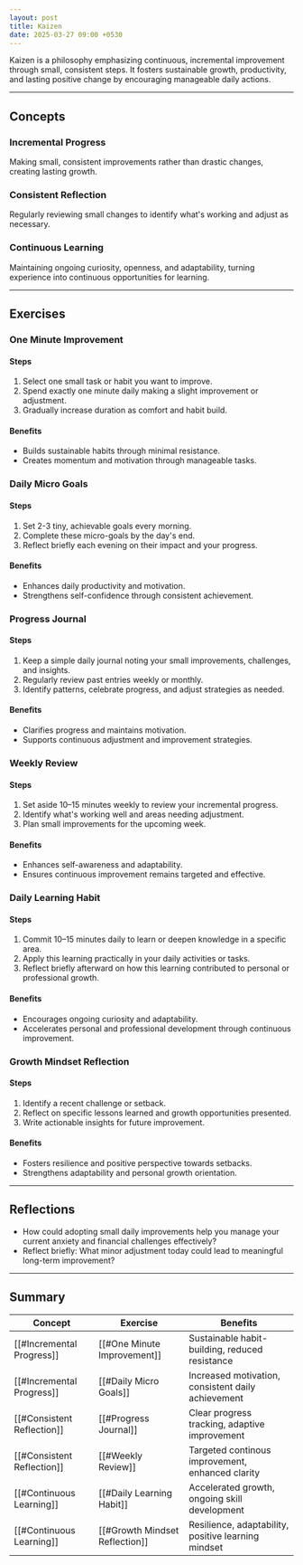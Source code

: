 ```yaml
---
layout: post
title: Kaizen
date: 2025-03-27 09:00 +0530
---
```


Kaizen is a philosophy emphasizing continuous, incremental improvement through small, consistent steps. It fosters sustainable growth, productivity, and lasting positive change by encouraging manageable daily actions.

---

## Concepts

### Incremental Progress

Making small, consistent improvements rather than drastic changes, creating lasting growth.

### Consistent Reflection

Regularly reviewing small changes to identify what's working and adjust as necessary.

### Continuous Learning

Maintaining ongoing curiosity, openness, and adaptability, turning experience into continuous opportunities for learning.

---

## Exercises

### One Minute Improvement

#### Steps

1. Select one small task or habit you want to improve.
2. Spend exactly one minute daily making a slight improvement or adjustment.
3. Gradually increase duration as comfort and habit build.

#### Benefits

- Builds sustainable habits through minimal resistance.
- Creates momentum and motivation through manageable tasks.

### Daily Micro Goals

#### Steps

1. Set 2-3 tiny, achievable goals every morning.
2. Complete these micro-goals by the day's end.
3. Reflect briefly each evening on their impact and your progress.

#### Benefits

- Enhances daily productivity and motivation.
- Strengthens self-confidence through consistent achievement.

### Progress Journal

#### Steps

1. Keep a simple daily journal noting your small improvements, challenges, and insights.
2. Regularly review past entries weekly or monthly.
3. Identify patterns, celebrate progress, and adjust strategies as needed.

#### Benefits

- Clarifies progress and maintains motivation.
- Supports continuous adjustment and improvement strategies.

### Weekly Review

#### Steps

1. Set aside 10–15 minutes weekly to review your incremental progress.
2. Identify what's working well and areas needing adjustment.
3. Plan small improvements for the upcoming week.

#### Benefits

- Enhances self-awareness and adaptability.
- Ensures continuous improvement remains targeted and effective.

### Daily Learning Habit

#### Steps

1. Commit 10–15 minutes daily to learn or deepen knowledge in a specific area.
2. Apply this learning practically in your daily activities or tasks.
3. Reflect briefly afterward on how this learning contributed to personal or professional growth.

#### Benefits

- Encourages ongoing curiosity and adaptability.
- Accelerates personal and professional development through continuous improvement.

### Growth Mindset Reflection

#### Steps

1. Identify a recent challenge or setback.
2. Reflect on specific lessons learned and growth opportunities presented.
3. Write actionable insights for future improvement.

#### Benefits

- Fosters resilience and positive perspective towards setbacks.
- Strengthens adaptability and personal growth orientation.

---

## Reflections

- How could adopting small daily improvements help you manage your current anxiety and financial challenges effectively?
- Reflect briefly: What minor adjustment today could lead to meaningful long-term improvement?

---

## Summary

| Concept                    | Exercise                       | Benefits                                            |
| -------------------------- | ------------------------------ | --------------------------------------------------- |
| [[#Incremental Progress]]  | [[#One Minute Improvement]]    | Sustainable habit-building, reduced resistance      |
| [[#Incremental Progress]]  | [[#Daily Micro Goals]]         | Increased motivation, consistent daily achievement  |
| [[#Consistent Reflection]] | [[#Progress Journal]]          | Clear progress tracking, adaptive improvement       |
| [[#Consistent Reflection]] | [[#Weekly Review]]             | Targeted continous improvement, enhanced clarity    |
| [[#Continuous Learning]]   | [[#Daily Learning Habit]]      | Accelerated growth, ongoing skill development       |
| [[#Continuous Learning]]   | [[#Growth Mindset Reflection]] | Resilience, adaptability, positive learning mindset |
